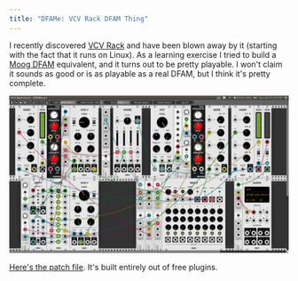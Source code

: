 ```yaml
---
title: "DFAMe: VCV Rack DFAM Thing"
---
```

I recently discovered [VCV Rack](https://vcvrack.com/) and have been blown away by it (starting with the fact that it runs on Linux).
As a learning exercise I tried to build a [Moog DFAM](https://www.moogmusic.com/products/dfam-drummer-another-mother) equivalent, and it turns out to be pretty playable.
I won't claim it sounds as good or is as playable as a real DFAM, but I think it's pretty complete.

![VCV Rack screenshot of DFAMe patch](/images/DFAMe.png)

[Here's the patch file](https://gitlab.com/duelinmarkers/dotRack/blob/master/patches/DFAMe.vcv).
It's built entirely out of free plugins.

